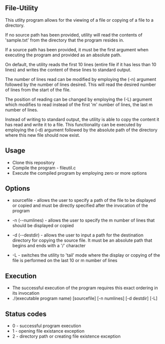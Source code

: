 ## File-Utility ##
This utlity program allows for the viewing of a file or copying of a file to a directory.

If no source path has been provided, utility will read the contents of 'sample.txt' from the directory that the program resides in. 

If a source path has been provided, it must be the first argument when executing the program and provided as an absolute path. 

On default, the utility reads the first 10 lines (entire file if it has less than 10 lines) and writes the content of these lines to standard output.

The number of lines read can be modified by employing the (-n) argument followed by the number of lines desired. This will read the desired number of lines from the start of the file.

The position of reading can be changed by employing the (-L) argument which modifies to read instead of the first 'm' number of lines, the last m number of lines. 

Instead of writing to standard output, the utility is able to copy the content it has read and write it to a file. This functionality can be executed by employing the (-d) argument followed by the absolute path of the directory where this new file should now exist. 

## Usage ##

* Clone this repository
* Compile the program - fileutil.c
* Execute the compiled program by employing zero or more options 

## Options ##

* sourcefile - allows the user to specify a path of the file to be displayed or copied and must be directly specified after the invocation of the program 

* -n (--numlines) - allows the user to specify the m number of lines that should be displayed or copied

* -d (--destdir) - allows the user to input a path for the destination directory for copying the source file. It must be an absolute path that begins and ends with a '/' character

* -L - switches the utility to 'tail' mode where the display or copying of the file is performed on the last 10 or m number of lines

## Execution ##

* The successful execution of the program requires this exact ordering in its invocation
* ./(executable program name) [sourcefile] [-n numlines] [-d destdir] [-L]

## Status codes ##

* 0 - successful program execution
* 1 - opening file existance exception
* 2 - directory path or creating file existence exception